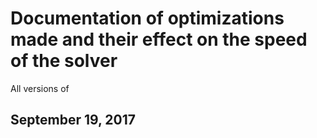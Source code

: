 # Documentation of optimizations made and their effect on the speed of the solver
All versions of

## September 19, 2017

